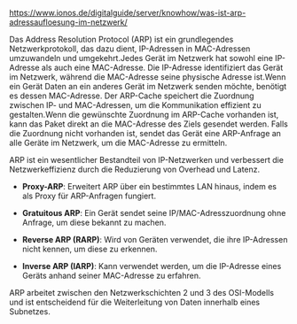 https://www.ionos.de/digitalguide/server/knowhow/was-ist-arp-adressaufloesung-im-netzwerk/

Das Address Resolution Protocol (ARP) ist ein grundlegendes Netzwerkprotokoll, das dazu dient, IP-Adressen in MAC-Adressen umzuwandeln und umgekehrt.Jedes Gerät im Netzwerk hat sowohl eine IP-Adresse als auch eine MAC-Adresse. Die IP-Adresse identifiziert das Gerät im Netzwerk, während die MAC-Adresse seine physische Adresse ist.Wenn ein Gerät Daten an ein anderes Gerät im Netzwerk senden möchte, benötigt es dessen MAC-Adresse. Der ARP-Cache speichert die Zuordnung zwischen IP- und MAC-Adressen, um die Kommunikation effizient zu gestalten.Wenn die gewünschte Zuordnung im ARP-Cache vorhanden ist, kann das Paket direkt an die MAC-Adresse des Ziels gesendet werden. Falls die Zuordnung nicht vorhanden ist, sendet das Gerät eine ARP-Anfrage an alle Geräte im Netzwerk, um die MAC-Adresse zu ermitteln.

ARP ist ein wesentlicher Bestandteil von IP-Netzwerken und verbessert die Netzwerkeffizienz durch die Reduzierung von Overhead und Latenz.

- **Proxy-ARP**: Erweitert ARP über ein bestimmtes LAN hinaus, indem es als Proxy für ARP-Anfragen fungiert.
    
- **Gratuitous ARP**: Ein Gerät sendet seine IP/MAC-Adresszuordnung ohne Anfrage, um diese bekannt zu machen.
    
- **Reverse ARP (RARP)**: Wird von Geräten verwendet, die ihre IP-Adressen nicht kennen, um diese zu erkennen.
    
- **Inverse ARP (IARP)**: Kann verwendet werden, um die IP-Adresse eines Geräts anhand seiner MAC-Adresse zu erfahren.

ARP arbeitet zwischen den Netzwerkschichten 2 und 3 des OSI-Modells und ist entscheidend für die Weiterleitung von Daten innerhalb eines Subnetzes.
